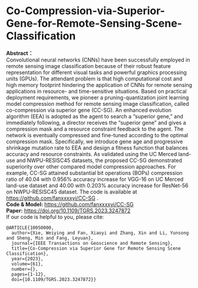 # Co-Compression-via-Superior-Gene-for-Remote-Sensing-Scene-Classification
**Abstract：** <br />
Convolutional neural networks (CNNs) have been successfully employed in remote sensing image classification because of their robust feature representation for different visual tasks and powerful graphics processing units (GPUs). The attendant problem is that high computational cost and high memory footprint hindering the application of CNNs for remote sensing applications in resource- and time-sensitive situations. Based on practical deployment requirements, we pioneer a pruning-quantization joint learning model compression method for remote sensing image classification, called co-compression via superior gene (CC-SG). An enhanced evolution algorithm (EEA) is adopted as the agent to search a “superior gene,” and immediately following, a director receives the “superior gene” and gives a compression mask and a resource constraint feedback to the agent. The network is eventually compressed and fine-tuned according to the optimal compression mask. Specifically, we introduce gene age and progressive shrinkage mutation rate to EEA and design a fitness function that balances accuracy and resource constraints. As validated using the UC Merced land-use and NWPU-RESISC45 datasets, the proposed CC-SG demonstrated superiority over other compared model compression approaches. For example, CC-SG attained substantial bit operations (BOPs) compression ratio of 40.04 with 0.956% accuracy increase for VGG-16 on UC Merced land-use dataset and 40.00 with 0.203% accuracy increase for ResNet-56 on NWPU-RESISC45 dataset. The code is available at https://github.com/fanxxxxyi/CC-SG . <br />
**Code & Model:** https://github.com/fanxxxxyi/CC-SG <br />
**Paper:** https://doi.org/10.1109/TGRS.2023.3247872
<br />
If our code is helpful to you, please cite:
```
@ARTICLE{10050000,
  author={Xie, Weiying and Fan, Xiaoyi and Zhang, Xin and Li, Yunsong and Sheng, Min and Fang, Leyuan},
  journal={IEEE Transactions on Geoscience and Remote Sensing}, 
  title={Co-Compression via Superior Gene for Remote Sensing Scene Classification}, 
  year={2023},
  volume={61},
  number={},
  pages={1-12},
  doi={10.1109/TGRS.2023.3247872}}

```
